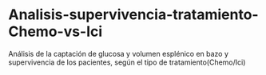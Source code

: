 # Analisis-supervivencia-tratamiento-Chemo-vs-Ici
Análisis de la captación de glucosa y volumen esplénico en bazo y supervivencia de los pacientes, según el tipo de tratamiento(Chemo/Ici) 
